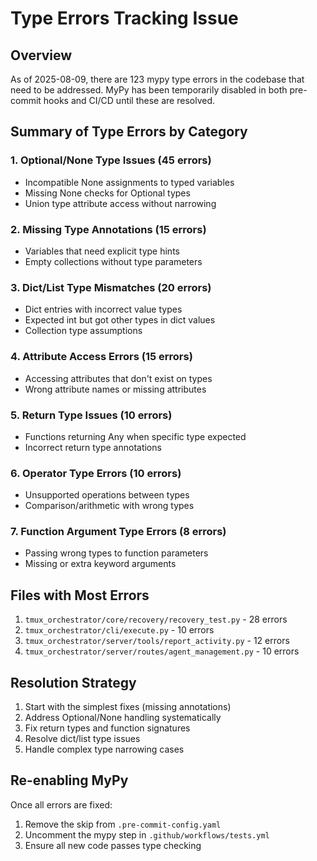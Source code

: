 # Type Errors Tracking Issue

## Overview
As of 2025-08-09, there are 123 mypy type errors in the codebase that need to be addressed. MyPy has been temporarily disabled in both pre-commit hooks and CI/CD until these are resolved.

## Summary of Type Errors by Category

### 1. Optional/None Type Issues (45 errors)
- Incompatible None assignments to typed variables
- Missing None checks for Optional types
- Union type attribute access without narrowing

### 2. Missing Type Annotations (15 errors)
- Variables that need explicit type hints
- Empty collections without type parameters

### 3. Dict/List Type Mismatches (20 errors)
- Dict entries with incorrect value types
- Expected int but got other types in dict values
- Collection type assumptions

### 4. Attribute Access Errors (15 errors)
- Accessing attributes that don't exist on types
- Wrong attribute names or missing attributes

### 5. Return Type Issues (10 errors)
- Functions returning Any when specific type expected
- Incorrect return type annotations

### 6. Operator Type Errors (10 errors)
- Unsupported operations between types
- Comparison/arithmetic with wrong types

### 7. Function Argument Type Errors (8 errors)
- Passing wrong types to function parameters
- Missing or extra keyword arguments

## Files with Most Errors
1. `tmux_orchestrator/core/recovery/recovery_test.py` - 28 errors
2. `tmux_orchestrator/cli/execute.py` - 10 errors
3. `tmux_orchestrator/server/tools/report_activity.py` - 12 errors
4. `tmux_orchestrator/server/routes/agent_management.py` - 10 errors

## Resolution Strategy
1. Start with the simplest fixes (missing annotations)
2. Address Optional/None handling systematically
3. Fix return types and function signatures
4. Resolve dict/list type issues
5. Handle complex type narrowing cases

## Re-enabling MyPy
Once all errors are fixed:
1. Remove the skip from `.pre-commit-config.yaml`
2. Uncomment the mypy step in `.github/workflows/tests.yml`
3. Ensure all new code passes type checking
